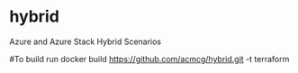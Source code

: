 # hybrid
Azure and Azure Stack Hybrid Scenarios

#To build run 
docker build https://github.com/acmcg/hybrid.git -t terraform

